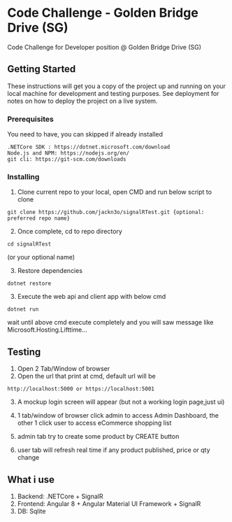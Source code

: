 # Code Challenge - Golden Bridge Drive (SG)

Code Challenge for Developer position @ Golden Bridge Drive (SG)

## Getting Started

These instructions will get you a copy of the project up and running on your local machine for development and testing purposes. See deployment for notes on how to deploy the project on a live system.

### Prerequisites

You need to have, you can skipped if already installed

```
.NETCore SDK : https://dotnet.microsoft.com/download
Node.js and NPM: https://nodejs.org/en/
git cli: https://git-scm.com/downloads

```

### Installing

1. Clone current repo to your local, open CMD and run below script to clone

```
git clone https://github.com/jackn3o/signalRTest.git {optional: preferred repo name}
```

2. Once complete, cd to repo directory

```
cd signalRTest 
```
(or your optional name)

3. Restore dependencies

```
dotnet restore
```

3. Execute the web api and client app with below cmd

```
dotnet run
```

wait until above cmd execute completely and you will saw message like Microsoft.Hosting.Lifttime...


## Testing

1. Open 2 Tab/Window of browser
2. Open the url that print at cmd, default url will be 

```
http://localhost:5000 or https://localhost:5001
```

3. A mockup login screen will appear (but not a working login page,just ui)
4. 1 tab/window of browser click admin to access Admin Dashboard,
the other 1 click user to access eCommerce shopping list

5. admin tab try to create some product by CREATE button
6. user tab will refresh real time if any product published, price or qty change


## What i use

1. Backend: .NETCore + SignalR
2. Frontend: Angular 8 + Angular Material UI Framework + SignalR
3. DB: Sqlite


